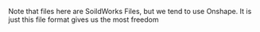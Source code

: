 Note that files here are SoildWorks Files, but we tend to use Onshape. It is just this file format gives us the most freedom